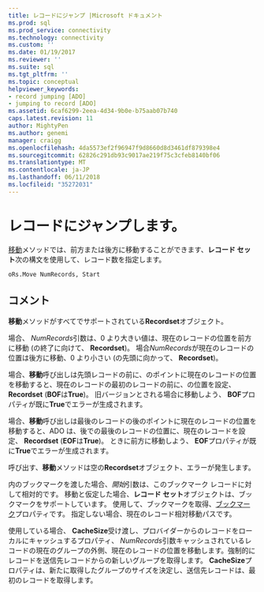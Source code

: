 ```yaml
---
title: レコードにジャンプ |Microsoft ドキュメント
ms.prod: sql
ms.prod_service: connectivity
ms.technology: connectivity
ms.custom: ''
ms.date: 01/19/2017
ms.reviewer: ''
ms.suite: sql
ms.tgt_pltfrm: ''
ms.topic: conceptual
helpviewer_keywords:
- record jumping [ADO]
- jumping to record [ADO]
ms.assetid: 6caf6299-2eea-4d34-9b0e-b75aab07b740
caps.latest.revision: 11
author: MightyPen
ms.author: genemi
manager: craigg
ms.openlocfilehash: 4da5573ef2f96947f9d8660d8d3461df879398e4
ms.sourcegitcommit: 62826c291db93c9017ae219f75c3cfeb8140bf06
ms.translationtype: MT
ms.contentlocale: ja-JP
ms.lasthandoff: 06/11/2018
ms.locfileid: "35272031"
---
```

# <a name="jumping-to-a-record"></a>レコードにジャンプします。
[移動](../../../ado/reference/ado-api/move-method-ado.md)メソッドでは、前方または後方に移動することができます、**レコード セット**次の構文を使用して、レコード数を指定します。  
  
```  
oRs.Move NumRecords, Start  
```  
  
## <a name="remarks"></a>コメント  
 **移動**メソッドがすべてでサポートされている**Recordset**オブジェクト。  
  
 場合、 *NumRecords*引数は、0 より大きい値は、現在のレコードの位置を前方に移動 (の終了に向けて、 **Recordset**)。 場合*NumRecords*が現在のレコードの位置は後方に移動、0 より小さい (の先頭に向かって、 **Recordset**)。  
  
 場合、**移動**呼び出しは先頭レコードの前に、のポイントに現在のレコードの位置を移動すると、現在のレコードの最初のレコードの前に、の位置を設定、 **Recordset** (**BOF**は**True**)。 旧バージョンとされる場合に移動しよう、 **BOF**プロパティが既に**True**でエラーが生成されます。  
  
 場合、**移動**呼び出しは最後のレコードの後のポイントに現在のレコードの位置を移動すると、ADO は、後での最後のレコードの位置に、現在のレコードを設定、 **Recordset** (**EOF**は**True**)。 ときに前方に移動しよう、 **EOF**プロパティが既に**True**でエラーが生成されます。  
  
 呼び出す、**移動**メソッドは空の**Recordset**オブジェクト、エラーが発生します。  
  
 内のブックマークを渡した場合、*開始*引数は、このブックマーク レコードに対して相対的です。 移動と仮定した場合、**レコード セット**オブジェクトは、ブックマークをサポートしています。 使用して、ブックマークを取得、[ブックマーク](../../../ado/reference/ado-api/bookmark-property-ado.md)プロパティです。 指定しない場合、現在のレコード相対移動パスです。  
  
 使用している場合、 **CacheSize**受け渡し、プロバイダーからのレコードをローカルにキャッシュするプロパティ、 *NumRecords*引数キャッシュされているレコードの現在のグループの外側、現在のレコードの位置を移動します。強制的にレコードを送信先レコードからの新しいグループを取得します。 **CacheSize**プロパティは、新たに取得したグループのサイズを決定し、送信先レコードは、最初のレコードを取得します。
